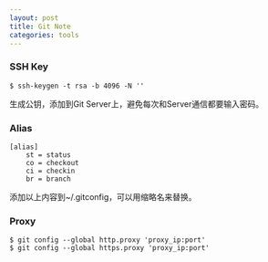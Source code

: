 ```yaml
---
layout: post
title: Git Note
categories: tools
---
```

### SSH Key
> 
	$ ssh-keygen -t rsa -b 4096 -N ''

生成公钥，添加到Git Server上，避免每次和Server通信都要输入密码。

### Alias
> 
	[alias]
		st = status
		co = checkout
		ci = checkin
		br = branch

添加以上内容到~/.gitconfig，可以用缩略名来替换。

### Proxy
>	
	$ git config --global http.proxy 'proxy_ip:port'
	$ git config --global https.proxy 'proxy_ip:port'


